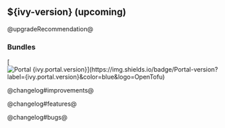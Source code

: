 

## ${ivy-version} (upcoming)


@upgradeRecommendation@

### Bundles

[![Portal ${ivy.portal.version}](https://img.shields.io/badge/Portal-version?label=${ivy.portal.version}&color=blue&logo=OpenTofu)](${portal.release.url})

@changelog#improvements@

@changelog#features@

@changelog#bugs@
